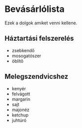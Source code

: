 # Bevásárlólista
Ezek a dolgok amiket venni kellene.

## Háztartási felszerelés
- zsebkendő
- mosogatószer
- öblítő

## Melegszendvicshez
- kenyér
- felvágott
- margarin
- sajt
- majonéz
- ketchup
- juhtúró
